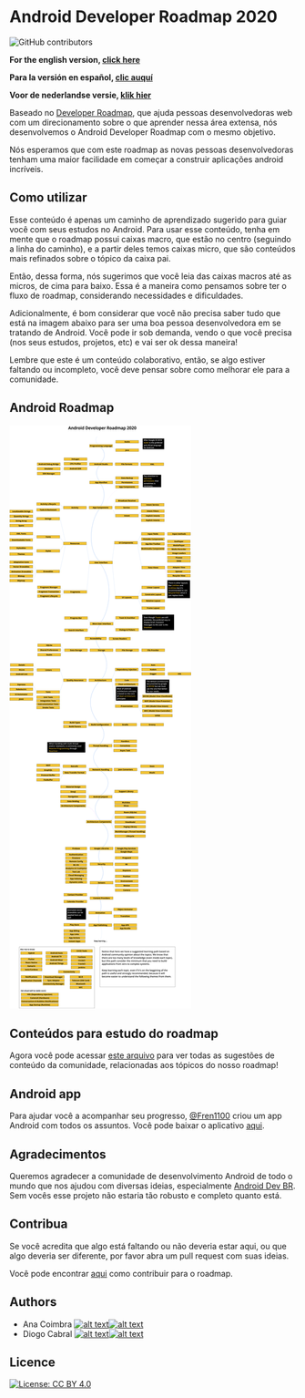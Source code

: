 # Android Developer Roadmap 2020

![GitHub contributors](https://img.shields.io/github/contributors/anacoimbrag/android-developer-roadmap.svg?style=flat-square)

**For the english version, [click here](./README.md)**

**Para la versión en español, [clic auquí](./README_ES.md)**

**Voor de nederlandse versie, [klik hier](./README_NL.md)**

Baseado no [Developer Roadmap](https://github.com/kamranahmedse/developer-roadmap), que ajuda pessoas desenvolvedoras web com um direcionamento sobre o que aprender nessa área extensa, nós desenvolvemos o Android Developer Roadmap com o mesmo objetivo.

Nós esperamos que com este roadmap as novas pessoas desenvolvedoras tenham uma maior facilidade em começar a construir aplicações android incríveis.

## Como utilizar

Esse conteúdo é apenas um caminho de aprendizado sugerido para guiar você com seus estudos no Android. Para usar esse conteúdo, tenha em mente que o roadmap possui caixas macro, que estão no centro (seguindo a linha do caminho), e a partir deles temos caixas micro, que são conteúdos mais refinados sobre o tópico da caixa pai.

Então, dessa forma, nós sugerimos que você leia das caixas macros até as micros, de cima para baixo. Essa é a maneira como pensamos sobre ter o fluxo de roadmap, considerando necessidades e dificuldades.

Adicionalmente, é bom considerar que você não precisa saber tudo que está na imagem abaixo para ser uma boa pessoa desenvolvedora em se tratando de Android. Você pode ir sob demanda, vendo o que você precisa (nos seus estudos, projetos, etc) e vai ser ok dessa maneira!

Lembre que este é um conteúdo colaborativo, então, se algo estiver faltando ou incompleto, você deve pensar sobre como melhorar ele para a comunidade.

## Android Roadmap

![Android Roadmap](./images/android_roadmap.png)

## Conteúdos para estudo do roadmap

Agora você pode acessar [este arquivo](https://github.com/mobile-roadmap/android-developer-roadmap/blob/master/ROADMAP_STUDY_CONTENT.md) para ver todas as sugestões de conteúdo da comunidade, relacionadas aos tópicos do nosso roadmap!

## Android app

Para ajudar você a acompanhar seu progresso, [@Fren1100](https://github.com/Fren1100) criou um app Android com todos os assuntos. Você pode baixar o aplicativo [aqui](https://play.google.com/store/apps/details?id=com.fren.androiddeveloperroadmap).

## Agradecimentos

Queremos agradecer a comunidade de desenvolvimento Android de todo o mundo que nos ajudou com diversas ideias, especialmente [Android Dev BR](https://github.com/androiddevbr). Sem vocês esse projeto não estaria tão robusto e completo quanto está.

## Contribua

Se você acredita que algo está faltando ou não deveria estar aqui, ou que algo deveria ser diferente, por favor abra um pull request com suas ideias.

Você pode encontrar [aqui](./docs/contributing_pt_br.md) como contribuir para o roadmap.

## Authors

[1.1]: http://i.imgur.com/wWzX9uB.png "me siga no twitter"
[2.1]: http://i.imgur.com/9I6NRUm.png "me siga no github"

[1]: https://twitter.com/anacoimbrag
[2]: https://github.com/anacoimbrag
[3]: https://twitter.com/DrCabrales
[4]: https://github.com/drcabral/

- Ana Coimbra [![alt text][1.1]][1][![alt text][2.1]][2]
- Diogo Cabral [![alt text][1.1]][3][![alt text][2.1]][4]

## Licence

[![License: CC BY 4.0](https://img.shields.io/badge/License-CC%20BY%204.0-lightgrey.svg)](https://creativecommons.org/licenses/by/4.0/)
